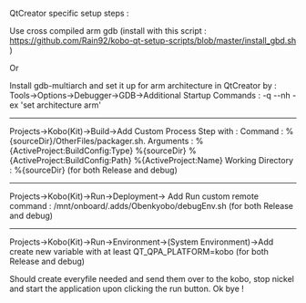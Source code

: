 QtCreator specific setup steps : 

Use cross compiled arm gdb (install with this script : https://github.com/Rain92/kobo-qt-setup-scripts/blob/master/install_gbd.sh )

Or 

Install gdb-multiarch and set it up for arm architecture in QtCreator by : 
Tools->Options->Debugger->GDB->Additional Startup Commands : -q --nh -ex 'set architecture arm'

----------
 
Projects->Kobo(Kit)->Build->Add Custom Process Step with : 
Command : %{sourceDir}/OtherFiles/packager.sh.
Arguments : %{ActiveProject:BuildConfig:Type} %{sourceDir} %{ActiveProject:BuildConfig:Path} %{ActiveProject:Name}
Working Directory : %{sourceDir}
(for both Release and debug)

----------

Projects->Kobo(Kit)->Run->Deployment-> Add Run custom remote command : 
/mnt/onboard/.adds/Obenkyobo/debugEnv.sh
(for both Release and debug)

-----------

Projects->Kobo(Kit)->Run->Environment->(System Environment)->Add create new variable with at least 
QT_QPA_PLATFORM=kobo
(for both Release and debug)

Should create everyfile needed and send them over to the kobo, stop nickel and start the application upon clicking the run button. Ok bye !
